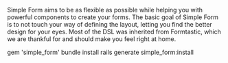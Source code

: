 Simple Form aims to be as flexible as possible while helping you with powerful components to create your forms. The basic goal of Simple Form is to not touch your way of defining the layout, letting you find the better design for your eyes. Most of the DSL was inherited from Formtastic, which we are thankful for and should make you feel right at home.

gem 'simple_form'
bundle install
rails generate simple_form:install
